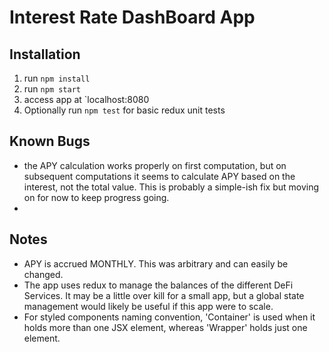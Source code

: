 # Interest Rate DashBoard App

## Installation
1. run `npm install`
2. run `npm start`
3. access app at `localhost:8080
4. Optionally run `npm test` for basic redux unit tests

## Known Bugs
- the APY calculation works properly on first computation, but on subsequent computations it seems to calculate APY based on the interest, not the total value. This is probably a simple-ish fix but moving on for now to keep progress going.
-

## Notes
- APY is accrued MONTHLY. This was arbitrary and can easily be changed.
- The app uses redux to manage the balances of the different DeFi Services. It may be a little over kill for a small app, but a global state management would likely be useful if this app were to scale.
- For styled components naming convention, 'Container' is used when it holds more than one JSX element, whereas 'Wrapper' holds just one element.

